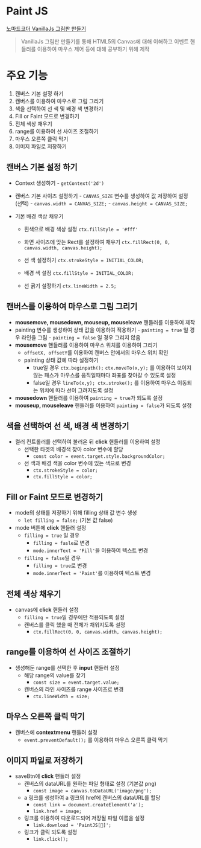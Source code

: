 # Paint JS

[노마드코더 VanillaJs 그림판 만들기](https://nomadcoders.co/javascript-for-beginners-2/lectures/1495)

> VanillaJs 그림판 만들기를 통해 HTML5의 Canvas에 대해 이해하고 이벤트 핸들러를 이용하여 마우스 제어 등에 대해 공부하기 위해 제작

# 주요 기능

1.  캔버스 기본 설정 하기
2.  캔버스를 이용하여 마우스로 그림 그리기
3.  색을 선택하여 선 색 및 배경 색 변경하기
4.  Fill or Faint 모드로 변경하기
5.  전체 색상 채우기
6.  range를 이용하여 선 사이즈 조절하기
7.  마우스 오른쪽 클릭 막기
8.  이미지 파일로 저장하기

## 캔버스 기본 설정 하기

- Context 생성하기 - `getContext('2d')`
- 캔버스 기본 사이즈 설정하기 - `CANVAS_SIZE` 변수를 생성하여 값 저장하여 설정 (선택) - `canvas.width = CANVAS_SIZE;` - `canvas.height = CANVAS_SIZE;`

- 기본 배경 색상 채우기

  - 흰색으로 배경 색상 설정
    `ctx.fillStyle = '#fff'`
  - 화면 사이즈에 맞는 Rect를 설정하여 채우기
    `ctx.fillRect(0, 0, canvas.width, canvas.height);`
  - 선 색 설정하기
    `ctx.strokeStyle = INITIAL_COLOR;`

  - 배경 색 설정
    `ctx.fillStyle = INITIAL_COLOR;`
  - 선 굵기 설정하기
    `ctx.lineWidth = 2.5;`

## 캔버스를 이용하여 마우스로 그림 그리기

- **mousemove, mousedown, mouseup, mouseleave** 핸들러를 이용하여 제작
- painting 변수를 생성하여 상태 값을 이용하여 적용하기 - `painting = true` 일 경우 라인을 그림 - `painting = false` 일 경우 그리지 않음
- **mousemove** 핸들러를 이용하여 마우스 위치를 이용하여 그리기
  - `offsetX, offsetY`를 이용하여 캔버스 안에서의 마우스 위치 확인
  - painting 상태 값에 따라 설정하기
    - true일 경우 `ctx.beginpath();` `ctx.moveTo(x,y);` 를 이용하여 보이지 않는 패스가 마우스를 움직일때마다 좌표를 찾아갈 수 있도록 설정
    - false일 경우 `lineTo(x,y); ctx.stroke();` 를 이용하여 마우스 이동되는 위치에 따라 선이 그려지도록 설정
- **mousedown** 핸들러를 이용하여 `painting = true`가 되도록 설정
- **mouseup, mouseleave** 핸들러를 이용하여 `painting = false`가 되도록 설정

## 색을 선택하여 선 색, 배경 색 변경하기

- 컬러 컨트롤러를 선택하여 불러온 뒤 **click** 핸들러를 이용하여 설정
  - 선택한 타겟의 배경색 찾아 color 변수에 할당
    - `const color = event.target.style.backgroundColor;`
  - 선 색과 배경 색을 color 변수에 있는 색으로 변경
    - `ctx.strokeStyle = color;`
    - `ctx.fillStyle = color;`

## Fill or Faint 모드로 변경하기

- mode의 상태를 저장하기 위해 filling 상태 값 변수 생성
  - `let filling = false;` (기본 값 false)
- mode 버튼에 **click** 핸들러 설정
  - `filling = true` 일 경우
    - `filling = fasle`로 변경
    - `mode.innerText = 'Fill'`을 이용하여 텍스트 변경
  - `filling = false`일 경우
    - `filling = true`로 변경
    - `mode.innerText = 'Paint'`를 이용하여 텍스트 변경

## 전체 색상 채우기

- canvas에 **click** 핸들러 설정
  - `filling = true`일 경우에만 적용되도록 설정
  - 캔버스를 클릭 했을 때 전체가 채워지도록 설정
    - `ctx.fillRect(0, 0, canvas.width, canvas.height);`

## range를 이용하여 선 사이즈 조절하기

- 생성해둔 range를 선택한 후 **input** 핸들러 설정
  - 해당 range의 value를 찾기
    - `const size = event.target.value;`
  - 캔버스의 라인 사이즈를 range 사이즈로 변경
    - `ctx.lineWidth = size;`

## 마우스 오른쪽 클릭 막기

- 캔버스에 **contextmenu** 핸들러 설정
  - `event.preventDefault();` 를 이용하여 마우스 오른쪽 클릭 막기

## 이미지 파일로 저장하기

- saveBtn에 **click** 핸들러 설정
  - 캔버스의 dataURL를 원하는 파일 형태로 설정 (기본값 png)
    - `const image = canvas.toDataURL('image/png');`
  - a 링크를 생성하여 a 링크의 href에 캔버스의 dataURL를 할당
    - `const link = document.createElement('a');`
    - `link.href = image;`
  - 링크를 이용하여 다운로드되어 저장될 파일 이름을 설정
    - `link.download = 'PaintJS[🎨]';`
  - 링크가 클릭 되도록 설정
    - `link.click();`
